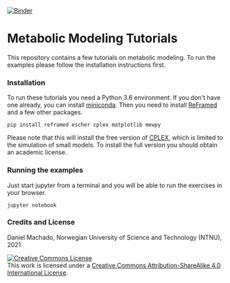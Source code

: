 [![Binder](https://mybinder.org/badge_logo.svg)](https://mybinder.org/v2/gh/cdanielmachado/teaching/master)


# Metabolic Modeling Tutorials

This repository contains a few tutorials on metabolic modeling. To run the examples please follow the installation instructions first.

### Installation

To run these tutorials you need a Python 3.6 environment. If you don't have one already, you can install [miniconda](https://conda.io/miniconda.html). Then you need to install [ReFramed](http://reframed.readthedocs.io) and a few other packages.

```
pip install reframed escher cplex matplotlib mewpy
```

Please note that this will install the free version of [CPLEX](https://www.ibm.com/analytics/cplex-optimizer), which is limited to the simulation of small models. To install the full version you should obtain an academic license.

### Running the examples

Just start jupyter from a terminal and you will be able to run the exercises in your browser.

```
jupyter notebook
```

### Credits and License

Daniel Machado, Norwegian University of Science and Technology (NTNU), 2021

<a rel="license" href="http://creativecommons.org/licenses/by-sa/4.0/"><img alt="Creative Commons License" style="border-width:0" src="https://i.creativecommons.org/l/by-sa/4.0/88x31.png" /></a><br />This work is licensed under a <a rel="license" href="http://creativecommons.org/licenses/by-sa/4.0/">Creative Commons Attribution-ShareAlike 4.0 International License</a>.